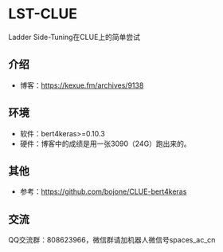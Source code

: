 # LST-CLUE
Ladder Side-Tuning在CLUE上的简单尝试

## 介绍
- 博客：https://kexue.fm/archives/9138

## 环境
- 软件：bert4keras>=0.10.3
- 硬件：博客中的成绩是用一张3090（24G）跑出来的。

## 其他
- 参考：https://github.com/bojone/CLUE-bert4keras

## 交流
QQ交流群：808623966，微信群请加机器人微信号spaces_ac_cn

